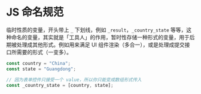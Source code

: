 # JS 命名规范

临时性质的变量，开头带上 `_` 下划线，例如 `_result`，`_country_state` 等等，这种命名的变量，其实就是「工具人」的作用，暂时性存储一种形式的变量，用于后期被处理成其他形式。例如用来满足 UI 组件渲染（多合一），或是处理成提交接口所需要的形式（一变多）。

```javascript
const country = "China";
const state = "Guangdong";

// 因为表单控件只接受一个 value，所以你只能变成数组形式传入
const _country_state = [country, state];
```
